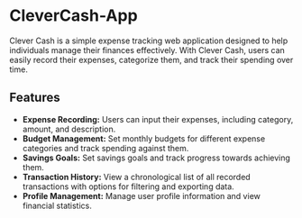 # CleverCash-App

Clever Cash is a simple expense tracking web application designed to help individuals manage their finances effectively. With Clever Cash, users can easily record their expenses, categorize them, and track their spending over time.

## Features

- **Expense Recording:** Users can input their expenses, including category, amount, and description.
- **Budget Management:** Set monthly budgets for different expense categories and track spending against them.
- **Savings Goals:** Set savings goals and track progress towards achieving them.
- **Transaction History:** View a chronological list of all recorded transactions with options for filtering and exporting data.
- **Profile Management:** Manage user profile information and view financial statistics.
